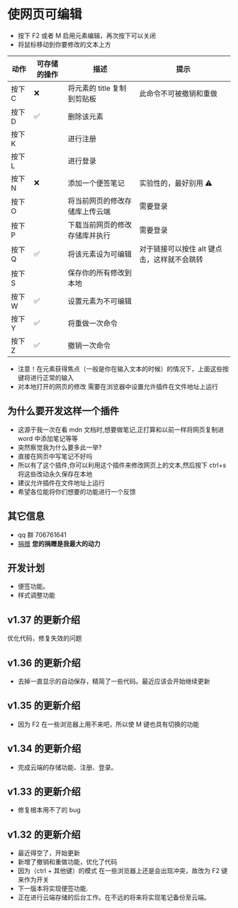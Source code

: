 # 使网页可编辑

- 按下 F2 或者 M 启用元素编辑，再次按下可以关闭
- 将鼠标移动到你要修改的文本上方

| 动作   | 可存储的操作 | 描述                           | 提示                                        |
| ------ | ------------ | ------------------------------ | ------------------------------------------- |
| 按下 C | ❌           | 将元素的 title 复制到剪贴板    | 此命令不可被撤销和重做                      |
| 按下 D | ✅           | 删除该元素                     |                                             |
| 按下 K |              | 进行注册                       |                                             |
| 按下 L |              | 进行登录                       |                                             |
| 按下 N | ❌           | 添加一个便签笔记               | 实验性的，最好别用 ⚠                        |
| 按下 O |              | 将当前网页的修改存储库上传云端 | 需要登录                                    |
| 按下 P |              | 下载当前网页的修改存储库并执行 | 需要登录                                    |
| 按下 Q | ✅           | 将该元素设为可编辑             | 对于链接可以按住 alt 键点击，这样就不会跳转 |
| 按下 S |              | 保存你的所有修改到本地         |                                             |
| 按下 W | ✅           | 设置元素为不可编辑             |                                             |
| 按下 Y | ✅           | 将重做一次命令                 |                                             |
| 按下 Z | ✅           | 撤销一次命令                   |                                             |

- 注意！在元素获得焦点（一般是你在输入文本的时候）的情况下，上面这些按键将进行正常的输入
- 对本地打开的网页的修改 需要在浏览器中设置允许插件在文件地址上运行

## 为什么要开发这样一个插件

- 这源于我一次在看 mdn 文档时,想要做笔记,正打算和以前一样将网页复制进 word 中添加笔记等等
- 突然察觉我为什么要多此一举?
- 直接在网页中写笔记不好吗
- 所以有了这个插件,你可以利用这个插件来修改网页上的文本,然后按下 ctrl+s 将这些改动永久保存在本地
- 建议允许插件在文件地址上运行
- 希望各位能将你们想要的功能进行一个反馈

## 其它信息

- qq 群 706761641
- [捐赠](https://afdian.net/@llej0) **您的捐赠是我最大的动力**

## 开发计划

- 便签功能。
- 样式调整功能

## v1.37 的更新介绍

优化代码，修复失效的问题

## v1.36 的更新介绍

- 去掉一直显示的自动保存，精简了一些代码。最近应该会开始继续更新

## v1.35 的更新介绍

- 因为 F2 在一些浏览器上用不来吧，所以使 M 键也具有切换的功能

## v1.34 的更新介绍

- 完成云端的存储功能、注册、登录。

## v1.33 的更新介绍

- 修复根本用不了的 bug

## v1.32 的更新介绍

- 最近得空了，开始更新
- 新增了撤销和重做功能，优化了代码
- 因为（ctrl + 其他键）的模式 在一些浏览器上还是会出现冲突，故改为 F2 键来作为开关
- 下一版本将实现便签功能.
- 正在进行云端存储的后台工作。在不远的将来将实现笔记备份至云端。
